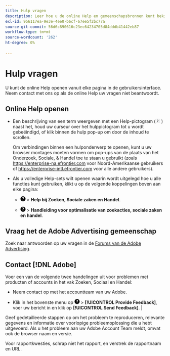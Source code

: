 ```yaml
---
title: Hulp vragen
description: Leer hoe u de online Help en gemeenschapsbronnen kunt bekijken en hoe u technische ondersteuning kunt krijgen.
exl-id: 956117ea-9e3e-4ee0-b6cf-67ee5f2bc77a
source-git-commit: 56d6c890616c23ec64234705d84dddb41442eb87
workflow-type: tm+mt
source-wordcount: '262'
ht-degree: 0%

---
```


# Hulp vragen

U kunt de online Help openen vanuit elke pagina in de gebruikersinterface. Neem contact met ons op als de online Help uw vragen niet beantwoordt.

## Online Help openen

* Een beschrijving van een term weergeven met een Help-pictogram (![Help-pictogram](/help/search-social-commerce/assets/help-field.png "Help-pictogram") ) naast het, houd uw curseur over het hulppictogram tot u wordt gebeëindigd, of klik binnen de hulp pop-up om door de inhoud te scrollen.

  Om verbindingen binnen een hulponderwerp te openen, kunt u uw browser montages moeten vormen om pop-ups van de plaats van het Onderzoek, Sociale, &amp; Handel toe te staan u gebruikt (zoals https://enterprise-na.efrontier.com voor Noord-Amerikaanse gebruikers of https://enterprise-intl.efrontier.com voor alle andere gebruikers).

* Als u volledige Help-sets wilt openen waarin wordt uitgelegd hoe u alle functies kunt gebruiken, klikt u op de volgende koppelingen boven aan elke pagina:

   * ![Help](/help/search-social-commerce/assets/help-main-menu.png "Help") > **Help bij Zoeken, Sociale zaken en Handel**.

   * ![Help](/help/search-social-commerce/assets/help-main-menu.png "Help") > **Handleiding voor optimalisatie van zoekacties, sociale zaken en handel**.

## Vraag het de Adobe Advertising gemeenschap

Zoek naar antwoorden op uw vragen in de [Forums van de Adobe Advertising](https://experienceleaguecommunities.adobe.com/t5/adobe-advertising-cloud/ct-p/adobe-advertising-cloud-community).

## Contact [!DNL Adobe]

Voer een van de volgende twee handelingen uit voor problemen met producten of accounts in het vak Zoeken, Sociaal en Handel:

* Neem contact op met het accountteam van uw Adobe.

* Klik in het bovenste menu op ![Help](/help/search-social-commerce/assets/help-main-menu.png "Help") > **[!UICONTROL Provide Feedback]**, voer uw bericht in en klik op **[!UICONTROL Send Feedback]**. |

Geef gedetailleerde stappen op om het probleem te reproduceren, relevante gegevens en informatie over voorlopige probleemoplossing die u hebt uitgevoerd. Als u het probleem aan uw Adobe Account Team meldt, omvat ook de browser naam en versie.

Voor rapportkwesties, schrap niet het rapport, en verstrek de rapportnaam en URL.
